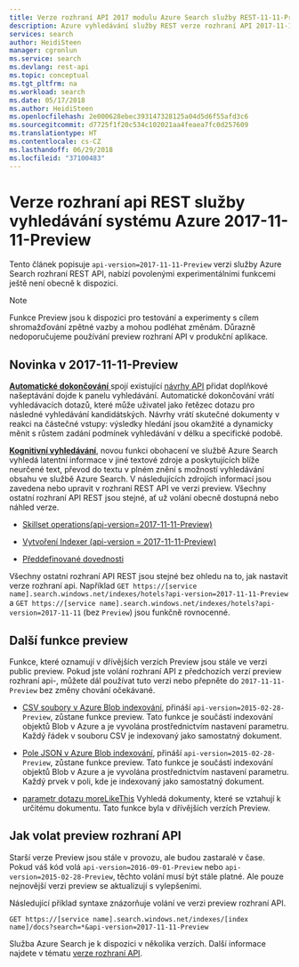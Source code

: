 ```yaml
---
title: Verze rozhraní API 2017 modulu Azure Search služby REST-11-11-Preview | Microsoft Docs
description: Azure vyhledávání služby REST verze rozhraní API 2017-11-11-Preview zahrnuje povolenými experimentálními funkcemi, jako je například synonyma a moreLikeThis hledání.
services: search
author: HeidiSteen
manager: cgronlun
ms.service: search
ms.devlang: rest-api
ms.topic: conceptual
ms.tgt_pltfrm: na
ms.workload: search
ms.date: 05/17/2018
ms.author: HeidiSteen
ms.openlocfilehash: 2e000628ebec393147328125a04d5d6f55afd3c6
ms.sourcegitcommit: d7725f1f20c534c102021aa4feaea7fc0d257609
ms.translationtype: HT
ms.contentlocale: cs-CZ
ms.lasthandoff: 06/29/2018
ms.locfileid: "37100483"
---
```

# <a name="azure-search-service-rest-api-version-2017-11-11-preview"></a>Verze rozhraní api REST služby vyhledávání systému Azure 2017-11-11-Preview
Tento článek popisuje `api-version=2017-11-11-Preview` verzi služby Azure Search rozhraní REST API, nabízí povolenými experimentálními funkcemi ještě není obecně k dispozici.

> [!NOTE]
> Funkce Preview jsou k dispozici pro testování a experimenty s cílem shromažďování zpětné vazby a mohou podléhat změnám. Důrazně nedoporučujeme používání preview rozhraní API v produkční aplikace.


## <a name="new-in-2017-11-11-preview"></a>Novinka v 2017-11-11-Preview

[**Automatické dokončování** ](search-autocomplete-tutorial.md) spojí existující [návrhy API](https://docs.microsoft.com/rest/api/searchservice/suggestions) přidat doplňkové našeptávání dojde k panelu vyhledávání. Automatické dokončování vrátí vyhledávacích dotazů, které může uživatel jako řetězec dotazu pro následné vyhledávání kandidátských. Návrhy vrátí skutečné dokumenty v reakci na částečné vstupy: výsledky hledání jsou okamžité a dynamicky měnit s růstem zadání podmínek vyhledávání v délku a specifické podobě.

[**Kognitivní vyhledávání**](cognitive-search-concept-intro.md), novou funkci obohacení ve službě Azure Search vyhledá latentní informace v jiné textové zdroje a poskytujících blíže neurčené text, převod do textu v plném znění s možností vyhledávání obsahu ve službě Azure Search. V následujících zdrojích informací jsou zavedena nebo upravit v rozhraní REST API ve verzi preview. Všechny ostatní rozhraní API REST jsou stejné, ať už volání obecně dostupná nebo náhled verze.

+ [Skillset operations(api-version=2017-11-11-Preview)](https://docs.microsoft.com/rest/api/searchservice/skillset-operations)

+ [Vytvoření Indexer (api-version = 2017-11-11-Preview)](https://docs.microsoft.com/rest/api/searchservice/create-indexer)

+ [Předdefinované dovednosti](cognitive-search-predefined-skills.md)

Všechny ostatní rozhraní API REST jsou stejné bez ohledu na to, jak nastavit verze rozhraní api. Například `GET https://[service name].search.windows.net/indexes/hotels?api-version=2017-11-11-Preview` a `GET https://[service name].search.windows.net/indexes/hotels?api-version=2017-11-11` (bez `Preview`) jsou funkčně rovnocenné.

## <a name="other-preview-features"></a>Další funkce preview

Funkce, které oznamují v dřívějších verzích Preview jsou stále ve verzi public preview. Pokud jste volání rozhraní API z předchozích verzí preview rozhraní api-, můžete dál používat tuto verzi nebo přepněte do `2017-11-11-Preview` bez změny chování očekávané.

+ [CSV soubory v Azure Blob indexování](search-howto-index-csv-blobs.md), přináší `api-version=2015-02-28-Preview`, zůstane funkce preview. Tato funkce je součástí indexování objektů Blob v Azure a je vyvolána prostřednictvím nastavení parametru. Každý řádek v souboru CSV je indexovaný jako samostatný dokument.

+ [Pole JSON v Azure Blob indexování](search-howto-index-json-blobs.md), přináší `api-version=2015-02-28-Preview`, zůstane funkce preview. Tato funkce je součástí indexování objektů Blob v Azure a je vyvolána prostřednictvím nastavení parametru. Každý prvek v poli, kde je indexovaný jako samostatný dokument.

+ [parametr dotazu moreLikeThis](search-more-like-this.md) Vyhledá dokumenty, které se vztahují k určitému dokumentu. Tato funkce byla v dřívějších verzích Preview. 


## <a name="how-to-call-a-preview-api"></a>Jak volat preview rozhraní API

Starší verze Preview jsou stále v provozu, ale budou zastaralé v čase. Pokud váš kód volá `api-version=2016-09-01-Preview` nebo `api-version=2015-02-28-Preview`, těchto volání musí být stále platné. Ale pouze nejnovější verzi preview se aktualizují s vylepšeními. 

Následující příklad syntaxe znázorňuje volání ve verzi preview rozhraní API.

    GET https://[service name].search.windows.net/indexes/[index name]/docs?search=*&api-version=2017-11-11-Preview

Služba Azure Search je k dispozici v několika verzích. Další informace najdete v tématu [verze rozhraní API](search-api-versions.md).
